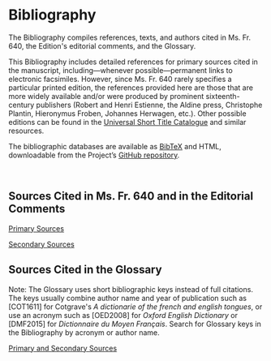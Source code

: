 # Bibliography

The Bibliography compiles references, texts, and authors cited in Ms. Fr. 640, the Edition's editorial comments, and the Glossary.

This Bibliography includes detailed references for primary sources cited in the manuscript, including—whenever possible—permanent links to electronic facsimiles. However, since Ms. Fr. 640 rarely specifies a particular printed edition, the references provided here are those that are more widely available and/or were produced by prominent sixteenth-century publishers (Robert and Henri Estienne, the Aldine press, Christophe Plantin, Hieronymus Froben, Johannes Herwagen, etc.). Other possible editions can be found in the [Universal Short Title Catalogue](https://www.ustc.ac.uk) and similar resources.

The bibliographic databases are available as [BibTeX](https://www.ctan.org/pkg/bibtex) and HTML, downloadable from the Project’s [GitHub repository](https://github.com/cu-mkp/m-k-manuscript-data/tree/master/bibliographies).

<br/>

## Sources Cited in Ms. Fr. 640 and in the Editorial Comments

[Primary Sources](/#content/resources/dce-primary-sources-bibliography)
<br/>

[Secondary Sources](/#content/resources/dce-secondary-sources-bibliography)

## Sources Cited in the Glossary

Note: The Glossary uses short bibliographic keys instead of full citations. The keys usually combine author name and year of publication such as [COT1611] for Cotgrave's _A dictionarie of the french and english tongues_, or use an acronym such as [OED2008] for _Oxford English Dictionary_ or [DMF2015] for *Dictionnaire du Moyen Français*. Search for Glossary keys in the Bibliography by acronym or author name.

[Primary and Secondary Sources](/#content/resources/glossary-full-bibliography)
